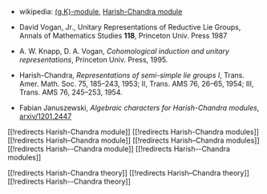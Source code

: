 
* wikipedia: [(g,K)-module](http://en.wikipedia.org/wiki/%28g,K%29-module), [Harish-Chandra module](http://en.wikipedia.org/wiki/Harish-Chandra_module)
* David Vogan, Jr., Unitary Representations of Reductive Lie Groups, Annals of Mathematics Studies __118__, Princeton Univ. Press 1987
* A. W. Knapp, D. A. Vogan, _Cohomological induction and unitary
representations_, Princeton Univ. Press, 1995.

* Harish-Chandra, _Representations of semi-simple lie groups I_, Trans. Amer. Math. Soc. 75, 185&#8211;243, 1953; II, Trans. AMS 76, 26&#8211;65, 1954; III, Trans. AMS 76, 245&#8211;253, 1954.
* Fabian Januszewski, _Algebraic characters for Harish-Chandra modules_, [arxiv/1201.2447](http://arxiv.org/abs/1201.2447)


[[!redirects Harish-Chandra module]]
[[!redirects Harish-Chandra modules]]
[[!redirects Harish–Chandra module]]
[[!redirects Harish–Chandra modules]]
[[!redirects Harish--Chandra module]]
[[!redirects Harish--Chandra modules]]

[[!redirects Harish-Chandra theory]]
[[!redirects Harish–Chandra theory]]
[[!redirects Harish--Chandra theory]]
